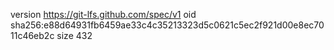 version https://git-lfs.github.com/spec/v1
oid sha256:e88d64931fb6459ae33c4c35213323d5c0621c5ec2f921d00e8ec7011c46eb2c
size 432
